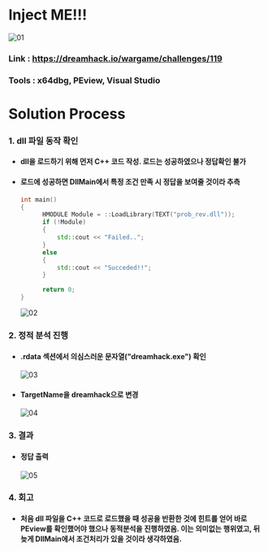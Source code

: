 # **Inject ME!!!**

![01](https://github.com/idong00/ReversingStudy/assets/55074166/a322f244-d2f1-4224-82be-c9abaed6c0eb)
### Link : https://dreamhack.io/wargame/challenges/119
### Tools : x64dbg, PEview, Visual Studio

# **Solution Process**
### 1. dll 파일 동작 확인
  - #### dll을 로드하기 위해 먼저 C++ 코드 작성. 로드는 성공하였으나 정답확인 불가
  - #### 로드에 성공하면 DllMain에서 특정 조건 만족 시 정답을 보여줄 것이라 추측
    ```cpp
    int main()
    {
	      HMODULE Module = ::LoadLibrary(TEXT("prob_rev.dll"));
	      if (!Module)
	      {
              std::cout << "Failed..";
	      }
	      else
	      {
              std::cout << "Succeded!!";
	      }

	      return 0;
    }
    ```
    ![02](https://github.com/idong00/ReversingStudy/assets/55074166/3aac741b-838f-4cdc-bcdf-32df8271c373)

### 2. 정적 분석 진행
  - #### .rdata 섹션에서 의심스러운 문자열("dreamhack.exe") 확인
    ![03](https://github.com/idong00/ReversingStudy/assets/55074166/8a6228f4-7c06-4498-b993-3970851a582b)
  - #### TargetName을 dreamhack으로 변경
    ![04](https://github.com/idong00/ReversingStudy/assets/55074166/05da93e2-502d-47b9-8bea-87db6560a64a)

### 3. 결과
  - #### 정답 출력
    ![05](https://github.com/idong00/ReversingStudy/assets/55074166/01ee09e2-2a89-4439-9ab1-6092892965e9)

### 4. 회고
  - #### 처음 dll 파일을 C++ 코드로 로드했을 때 성공을 반환한 것에 힌트를 얻어 바로 PEview를 확인했어야 했으나 동적분석을 진행하였음. 이는 의미없는 행위였고, 뒤늦게 DllMain에서 조건처리가 있을 것이라 생각하였음.

